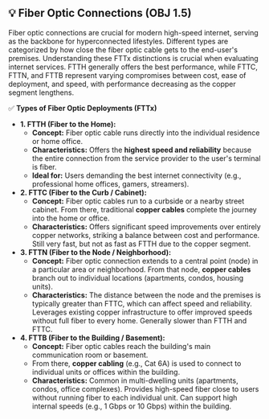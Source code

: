 ## 💡 Fiber Optic Connections (OBJ 1.5)

Fiber optic connections are crucial for modern high-speed internet, serving as the backbone for hyperconnected lifestyles. Different types are categorized by how close the fiber optic cable gets to the end-user's premises. Understanding these FTTx distinctions is crucial when evaluating internet services. FTTH generally offers the best performance, while FTTC, FTTN, and FTTB represent varying compromises between cost, ease of deployment, and speed, with performance decreasing as the copper segment lengthens.

✅ **Types of Fiber Optic Deployments (FTTx)**
- **1. FTTH (Fiber to the Home):**
  - **Concept:** Fiber optic cable runs directly into the individual residence or home office.
  - **Characteristics:** Offers the **highest speed and reliability** because the entire connection from the service provider to the user's terminal is fiber.
  - **Ideal for:** Users demanding the best internet connectivity (e.g., professional home offices, gamers, streamers).
- **2. FTTC (Fiber to the Curb / Cabinet):**
  - **Concept:** Fiber optic cables run to a curbside or a nearby street cabinet. From there, traditional **copper cables** complete the journey into the home or office.
  - **Characteristics:** Offers significant speed improvements over entirely copper networks, striking a balance between cost and performance. Still very fast, but not as fast as FTTH due to the copper segment.
- **3. FTTN (Fiber to the Node / Neighborhood):**
  - **Concept:** Fiber optic connection extends to a central point (node) in a particular area or neighborhood. From that node, **copper cables** branch out to individual locations (apartments, condos, housing units).
  - **Characteristics:** The distance between the node and the premises is typically greater than FTTC, which can affect speed and reliability. Leverages existing copper infrastructure to offer improved speeds without full fiber to every home. Generally slower than FTTH and FTTC.
- **4. FTTB (Fiber to the Building / Basement):**
  - **Concept:** Fiber optic cables reach the building's main communication room or basement.
  - From there, **copper cabling** (e.g., Cat 6A) is used to connect to individual units or offices within the building.
  - **Characteristics:** Common in multi-dwelling units (apartments, condos, office complexes). Provides high-speed fiber close to users without running fiber to each individual unit. Can support high internal speeds (e.g., 1 Gbps or 10 Gbps) within the building.